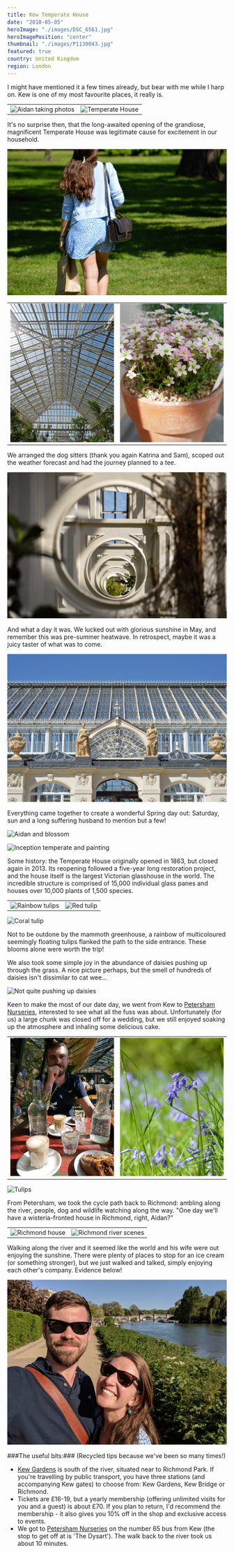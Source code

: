 ```yaml
---
title: Kew Temperate House
date: "2018-05-05"
heroImage: "./images/DSC_6561.jpg"
heroImagePosition: "center"
thumbnail: "./images/P1130043.jpg"
featured: true
country: United Kingdom
region: London
---
```


I might have mentioned it a few times already, but bear with me while I harp on. Kew is one of my most favourite places, it really is.

|  |  |
| --- | --- |
| ![Aidan taking photos](./images/P1130007.jpg) | ![Temperate House](./images/P1130028.jpg)

It's no surprise then, that the long-awaited opening of the grandiose, magnificent Temperate House was legitimate cause for excitement in our household.

![Walking into Kew](./images/DSC_6549.jpg)

|  |  |
| --- | --- |
| ![Temperate House](./images/P1130043.jpg) | ![Kew plant pots](./images/P1130047.jpg)

We arranged the dog sitters (thank you again Katrina and Sam), scoped out the weather forecast and had the journey planned to a tee.

![Temperate House interior](./images/DSC_6571.jpg)

And what a day it was. We lucked out with glorious sunshine in May, and remember this was pre-summer heatwave. In retrospect, maybe it was a juicy taster of what was to come. 

![Temperate House2](./images/DSC_6561.jpg)

Everything came together to create a wonderful Spring day out: Saturday, sun and a long suffering husband to mention but a few!

![Aidan and blossom](./images/P1130109.jpg)

![Inception temperate and painting](./images/P1130253.jpg)

Some history: the Temperate House originally opened in 1863, but closed again in 2013. Its reopening followed a five-year long restoration project, and the house itself is the largest Victorian glasshouse in the world. The incredible structure is comprised of 15,000 individual glass panes and houses over 10,000 plants of 1,500 species. 

|  |  |
| --- | --- |
| ![Rainbow tulips](./images/DSC_6589.jpg) | ![Red tulip](./images/DSC_6599.jpg)

![Coral tulip](./images/DSC_6638.jpg)

Not to be outdone by the mammoth greenhouse, a rainbow of multicoloured seemingly floating tulips flanked the path to the side entrance. These blooms alone were worth the trip!

We also took some simple joy in the abundance of daisies pushing up through the grass. A nice picture perhaps, but the smell of hundreds of daisies isn't dissimilar to cat wee... 

![Not quite pushing up daisies](./images/DSC_6703.jpg)

Keen to make the most of our date day, we went from Kew to [Petersham Nurseries](https://petershamnurseries.com/), interested to see what all the fuss was about. Unfortunately (for us) a large chunk was closed off for a wedding, but we still enjoyed soaking up the atmosphere and inhaling some delicious cake.

|  |  |
| --- | --- |
| ![Petersham](./images/P1130267.jpg) | ![Bluebells](./images/DSC_6758.jpg)

![Tulips](./images/DSC_6712.jpg)

From Petersham, we took the cycle path back to Richmond: ambling along the river, people, dog and wildlife watching along the way. "One day we'll have a wisteria-fronted house in Richmond, right, Aidan?"

|  |  |
| --- | --- |
| ![Richmond house](./images/P1130307.jpg) | ![Richmond river scenes](./images/P1130290.jpg)

Walking along the river and it seemed like the world and his wife were out enjoying the sunshine. There were plenty of places to stop for an ice cream (or something stronger), but we just walked and talked, simply enjoying each other's company. Evidence below!

![Happy face](./images/IMG_20180505_165257.jpg)

###The useful bits:###
(Recycled tips because we've been so many times!)
- [Kew Gardens](https://www.kew.org/kew-gardens/plan-your-visit-to-kew-gardens/getting-here) is south of the river, situated near to Richmond Park. If you're travelling by public transport, you have three stations (and accompanying Kew gates) to choose from: Kew Gardens, Kew Bridge or Richmond.
- Tickets are £16-19, but a yearly membership (offering unlimited visits for you and a guest) is about £70. If you plan to return, I'd recommend the membership - it also gives you 10% off in the shop and exclusive access to events.
- We got to [Petersham Nurseries](https://petershamnurseries.com/) on the number 65 bus from Kew (the stop to get off at is 'The Dysart'). The walk back to the river took us about 10 minutes.
